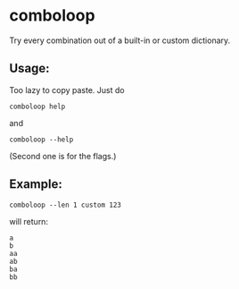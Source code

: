 # comboloop

Try every combination out of a built-in or custom dictionary.

## Usage:

Too lazy to copy paste. Just do
```
comboloop help
```
and
```
comboloop --help
```

(Second one is for the flags.)

## Example:

```
comboloop --len 1 custom 123
```

will return:
```
a
b
aa
ab
ba
bb
```
